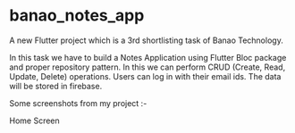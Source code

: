 # banao_notes_app

A new Flutter project which is a 3rd shortlisting task of Banao Technology.

In this task we have to build a Notes Application using Flutter Bloc package and proper repository pattern. In this we can perform CRUD (Create, Read, Update, Delete) operations. Users can log in with their email ids. The data will be stored in firebase.

Some screenshots from my project :-

Home Screen
